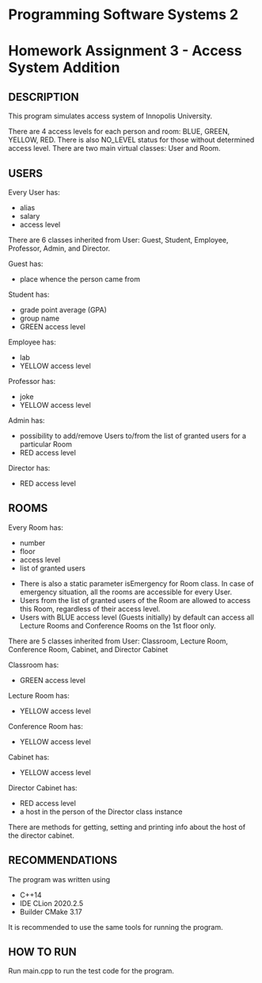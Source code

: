 Programming Software Systems 2
=============================
Homework Assignment 3 - Access System Addition
=============================
DESCRIPTION
------------
This program simulates access system of Innopolis University.

There are 4 access levels for each person and room: BLUE, GREEN, YELLOW, RED. There is also NO_LEVEL status for those without determined access level.
There are two main virtual classes: User and Room.

USERS
------------
Every User has:
- alias
- salary
- access level

There are 6 classes inherited from User: Guest, Student, Employee, Professor, Admin, and Director.

Guest has:
- place whence the person came from

Student has:
- grade point average (GPA)
- group name
- GREEN access level

Employee has:
- lab
- YELLOW access level

Professor has:
- joke
- YELLOW access level

Admin has:
- possibility to add/remove Users to/from the list of granted users for a particular Room
- RED access level

Director has:
- RED access level

ROOMS
------------
Every Room has:
- number
- floor
- access level
- list of granted users

* There is also a static parameter isEmergency for Room class. In case of emergency situation, all the rooms are accessible for every User.
* Users from the list of granted users of the Room are allowed to access this Room, regardless of their access level.
* Users with BLUE access level (Guests initially) by default can access all Lecture Rooms and Conference Rooms on the 1st floor only.

There are 5 classes inherited from User: Classroom, Lecture Room, Conference Room, Cabinet, and Director Cabinet

Classroom has:
- GREEN access level

Lecture Room has:
- YELLOW access level

Conference Room has:
- YELLOW access level

Cabinet has:
- YELLOW access level

Director Cabinet has:
- RED access level
- a host in the person of the Director class instance

There are methods for getting, setting and printing info about the host of the director cabinet.

RECOMMENDATIONS
------------
The program was written using 
- C++14
- IDE CLion 2020.2.5
- Builder CMake 3.17

It is recommended to use the same tools for running the program.

HOW TO RUN
------------
Run main.cpp to run the test code for the program.